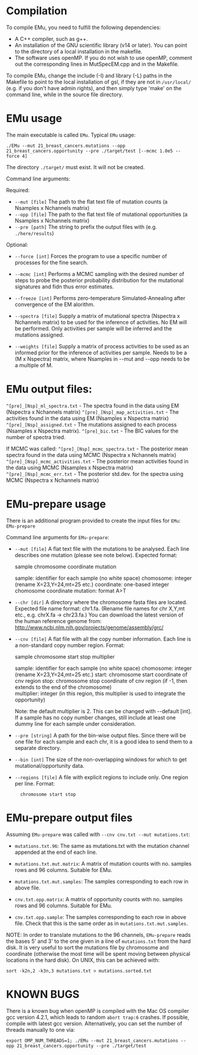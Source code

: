 # Compilation

To compile EMu, you need to fulfill the following dependencies:

* A C++ compiler, such as g++. 
* An installation of the GNU scientific library (v14 or later). You can point to the directory of a local installation in the makefile.
* The software uses openMP. If you do not wish to use openMP, comment out the corresponding lines in MutSpecEM.cpp and in the Makefile.

To compile EMu, change the include (-I) and library (-L) paths in the Makefile to point to the local installation of gsl, if they are not in `/usr/local/` (e.g. if you don't have admin rights), and then simply type 'make' on the command line, while in the source file directory. 

# EMu usage

The main executable is called `EMu`. Typical `EMu` usage:

`./EMu --mut 21_breast_cancers.mutations --opp 21_breast_cancers.opportunity --pre ./target/test [--mcmc 1.0e5 --force 4]`

The directory `./target/` must exist. It will not be created.

Command line arguments: 

Required:
* `--mut [file]`    The path to the flat text file of mutation counts (a Nsamples x Nchannels matrix)
* `--opp [file]`    The path to the flat text file of mutational opportunities (a Nsamples x Nchannels matrix)
* `--pre [path]`    The string to prefix the output files with (e.g. `./here/results`)

Optional:
* `--force [int]`   Forces the program to use a specific number of processes for the fine search.

* `--mcmc [int]`    Performs a MCMC sampling with the desired number of steps to probe the posterior probability 
       		distribution for the mutational signatures and fidn thus error estimates.
* `--freeze [int]`  Performs zero-temperature Simulated-Annealing after convergence of the EM alorithm.

* `--spectra [file]` Supply a matrix of mutational spectra (Nspectra x Nchannels matrix) to be used for the 
	  	 inference of activities.
                 No EM will be performed. Only activities per sample will be inferred and the mutations assigned.

* `--weights [file]` Supply a matrix of process activities to be used as an informed prior for the inference of 
	  	 activities per sample. Needs to be a (M x Nspectra) matrix, where Nsamples in --mut and --opp 
		 needs to be a multiple of M.
                  
# EMu output files:

`^[pre]_[Nsp]_ml_spectra.txt`      - The spectra found in the data using EM (Nspectra x Nchannels matrix)
`^[pre]_[Nsp]_map_activities.txt`  - The activities found in the data using EM (Nsamples x Nspectra matrix)
`^[pre]_[Nsp]_assigned.txt`        - The mutations assigned to each process (Nsamples x Nspectra matrix).
`^[pre]_bic.txt`                   - The BIC values for the number of spectra tried.

If MCMC was called:
`^[pre]_[Nsp]_mcmc_spectra.txt`     - The posterior mean spectra found in the data using MCMC (Nspectra x Nchannels matrix)
`^[pre]_[Nsp]_mcmc_activities.txt`  - The posterior mean activities found in the data using MCMC (Nsamples x Nspectra matrix)
`^[pre]_[Nsp]_mcmc_err.txt`         - The posterior std.dev. for the spectra using MCMC (Nspectra x Nchannels matrix)


# EMu-prepare usage

There is an additional program provided to create the input files for `EMu`: `EMu-prepare`

Command line arguments for `EMu-prepare`:

* `--mut [file]`   A flat text file with the mutations to be analysed. Each line describes one mutation (please see note below). 
	Expected format:
	 
	sample chromosome coordinate mutation
	
	sample: identifier for each sample (no white space)
	chomosome: integer (rename X=23,Y=24,mt=25 etc.)
	coordinate: one-based integer chomosome coordinate
	mutation: format A>T

* `--chr [dir]`	A directory where the chromosome fasta files are located. Expected file name format: chr1.fa.
	(Rename file names for chr X,Y,mt etc., e.g. chrX.fa -> chr23.fa.)
	You can download the latest version of the human reference genome from:
	http://www.ncbi.nlm.nih.gov/projects/genome/assembly/grc/

* `--cnv [file]` A flat file with all the copy number information. Each line is a non-standard copy number region. Format:

	sample chromosome start stop multiplier
	
	sample: identifier for each sample (no white space)
	chomosome: integer (rename X=23,Y=24,mt=25 etc.)
	start: chromosome start coordinate of cnv region
	stop:  chromosome stop coordinate of cnv region (if -1, then extends to the end of the chromosome)	
	multiplier: integer (in this region, this multiplier is used to integrate the opportunity)

	Note: the default multiplier is 2. This can be changed with --default [int].
	If a sample has no copy number changes, still include at least one dummy line for each sample under consideration.

* `--pre [string]` A path for the bin-wise output files. Since there will be one file for each sample and each chr, 
	it is a good idea to send them to a separate directory.

* `--bin [int]` The size of the non-overlapping windows for which to get mutational/opportunity data.

* `--regions [file]`   A file with explicit regions to include only. One region per line. Format:
	    
	    chromosome start stop

# EMu-prepare output files

Assuming `EMu-prepare` was called with `--cnv cnv.txt --mut mutations.txt`:

* `mutations.txt.96`: The same as mutations.txt with the mutation channel appended at the end of each line.
* `mutations.txt.mut.matrix`: A matrix of mutation counts with no. samples rows and 96 columns. Suitable for EMu.
* `mutations.txt.mut.samples`: The samples corresponding to each row in above file.

* `cnv.txt.opp.matrix`: A matrix of opportunity counts with no. samples rows and 96 columns. Suitable for EMu.
* `cnv.txt.opp.sample`: The samples corresponding to each row in above file. 
		    Check that this is the same order as in `mutations.txt.mut.samples`.

NOTE: In order to translate mutations to the 96 channels, `EMu-prepare` reads the bases 5' and 3' to the one given in a line of `mutations.txt` from the hard disk. It is very useful to sort the mutations file by chromosome and coordinate (otherwise the most time will be spent moving between physical locations in the hard disk). On UNIX, this can be achieved with:

`sort -k2n,2 -k3n,3 mutations.txt > mutations.sorted.txt`

# KNOWN BUGS

There is a known bug when openMP is compiled with the Mac OS compiler gcc version 4.2.1, which leads to random `abort trap:6` crashes. If possible, compile with latest gcc version. Alternatively, you can set the number of threads manually to one via:

`export OMP_NUM_THREADS=1; ./EMu --mut 21_breast_cancers.mutations --opp 21_breast_cancers.opportunity --pre ./target/test`
